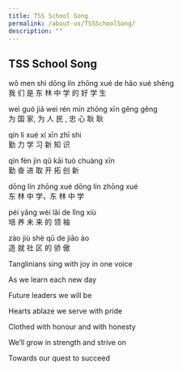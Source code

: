 ```yaml
---
title: TSS School Song
permalink: /about-us/TSSSchoolSong/
description: ""
---
```

## TSS School Song


wǒ men shì dōng lín zhōng xué de hǎo xué shēng  
我 们 是 东 林 中 学 的 好 学 生

weì guó jiā weì rén mín zhōng xīn gěng gěng  
为 国 家, 为 人 民 , 忠 心 耿 耿

qín lì xué xí xīn zhī shi  
勤 力 学 习 新 知 识

qín fèn jìn qǔ kāi tuò chuàng xīn  
勤 奋 进 取 开 拓 创 新

dōng lín zhōng xué dōng lín zhōng xué  
东 林 中 学，东 林 中 学

péi yǎng wèi lǎi de lǐng xiù  
培 养 未 来 的 领 袖

zào jiù shè qū de jiāo ào  
造 就 社 区 的 骄 傲

Tanglinians sing with joy in one voice

As we learn each new day

Future leaders we will be

Hearts ablaze we serve with pride

Clothed with honour and with honesty

We’ll grow in strength and strive on

Towards our quest to succeed
